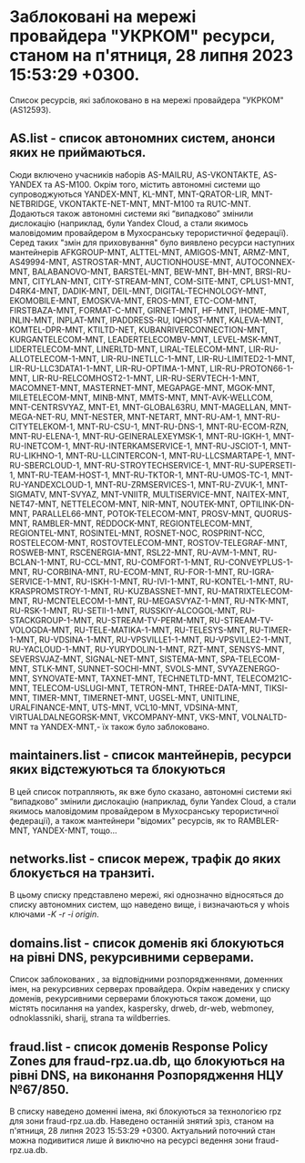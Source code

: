 # Заблоковані на мережі провайдера "УКРКОМ" ресурси, станом на п'ятниця, 28 липня 2023 15:53:29 +0300.
Список ресурсів, які заблоковано в на мережі провайдера "УКРКОМ" (AS12593).

## <b>AS.list</b> - список автономних систем, анонси яких не приймаються.

Сюди включено учасників наборів AS-MAILRU, AS-VKONTAKTE, AS-YANDEX та
AS-M100. Окрім того, містить автономні системи що супроводжуються
YANDEX-MNT, KL-MNT, MNT-QRATOR-LIR, MNT-NETBRIDGE, VKONTAKTE-NET-MNT,
MNT-M100 та RU1C-MNT. Додаються також автономні системи які “випадково”
змінили дислокацію (наприклад, були Yandex Cloud, а стали якимось
маловідомим провайдером в Мухосранську терористичної федерації). Серед
таких "змін для приховування" було виявлено ресурси наступних мантейнерів
AFKGROUP-MNT, ALTTEL-MNT, AMIGOS-MNT, ARMZ-MNT, AS49994-MNT, ASTROSTAR-MNT, AUCTIONHOUSE-MNT, AUTOCONNEX-MNT, BALABANOVO-MNT, BARSTEL-MNT, BEW-MNT, BH-MNT, BRSI-RU-MNT, CITYLAN-MNT, CITY-STREAM-MNT, COM-SITE-MNT, CPLUS1-MNT, D4RK4-MNT, DADIK-MNT, DEIL-MNT, DIGITAL-TECHNOLOGY-MNT, EKOMOBILE-MNT, EMOSKVA-MNT, EROS-MNT, ETC-COM-MNT, FIRSTBAZA-MNT, FORMAT-C-MNT, GIRNET-MNT, HF-MNT, IHOME-MNT, INLIN-MNT, INPLAT-MNT, IPADDRESS-RU, IQHOST-MNT, KALEVA-MNT, KOMTEL-DPR-MNT, KTILTD-NET, KUBANRIVERCONNECTION-MNT, KURGANTELECOM-MNT, LEADERTELECOMBV-MNT, LEVEL-MSK-MNT, LIDERTELECOM-MNT, LINERLTD-MNT, LIRAL-TELECOM-MNT, LIR-RU-ALLOTELECOM-1-MNT, LIR-RU-INETLLC-1-MNT, LIR-RU-LIMITED2-1-MNT, LIR-RU-LLC3DATA1-1-MNT, LIR-RU-OPTIMA-1-MNT, LIR-RU-PROTON66-1-MNT, LIR-RU-RELCOMHOST2-1-MNT, LIR-RU-SERVTECH-1-MNT, MACOMNET-MNT, MASTERNET-MNT, MEGAPAGE-MNT, MGOK-MNT, MILETELECOM-MNT, MINB-MNT, MMTS-MNT, MNT-AVK-WELLCOM, MNT-CENTRSVYAZ, MNT-E1, MNT-GLOBAL63RU, MNT-MAGELLAN, MNT-MEGA-NET-RU, MNT-NESTER, MNT-NETART, MNT-RU-AM-1, MNT-RU-CITYTELEKOM-1, MNT-RU-CSU-1, MNT-RU-DNS-1, MNT-RU-ECOM-RZN, MNT-RU-ELENA-1, MNT-RU-GEINERALEXEYMSK-1, MNT-RU-IGKH-1, MNT-RU-INETCOM-1, MNT-RU-INTERKAMSERVICE-1, MNT-RU-JSCIOT-1, MNT-RU-LIKHNO-1, MNT-RU-LLCINTERCON-1, MNT-RU-LLCSMARTAPE-1, MNT-RU-SBERCLOUD-1, MNT-RU-STROYTECHSERVICE-1, MNT-RU-SUPERSETI-1, MNT-RU-TEAM-HOST-1, MNT-RU-TKTOR-1, MNT-RU-UMOS-TC-1, MNT-RU-YANDEXCLOUD-1, MNT-RU-ZRMSERVICES-1, MNT-RU-ZVUK-1, MNT-SIGMATV, MNT-SVYAZ, MNT-VNIITR, MULTISERVICE-MNT, NAITEX-MNT, NET47-MNT, NETTELECOM-MNT, NIR-MNT, NOUTEK-MNT, OPTILINK-DN-MNT, PARALLEL66-MNT, POTOK-TELECOM-MNT, PROSV-MNT, QUORUS-MNT, RAMBLER-MNT, REDDOCK-MNT, REGIONTELECOM-MNT, REGIONTEL-MNT, ROSINTEL-MNT, ROSNET-NOC, ROSPRINT-NCC, ROSTELECOM-MNT, ROSTOVTELECOM-MNT, ROSTOV-TELEGRAF-MNT, ROSWEB-MNT, RSCENERGIA-MNT, RSL22-MNT, RU-AVM-1-MNT, RU-BCLAN-1-MNT, RU-CCL-MNT, RU-COMFORT-1-MNT, RU-CONVEYPLUS-1-MNT, RU-CORBINA-MNT, RU-ECOM-MNT, RU-FOR-1-MNT, RU-IGRA-SERVICE-1-MNT, RU-ISKH-1-MNT, RU-IVI-1-MNT, RU-KONTEL-1-MNT, RU-KRASPROMSTROY-1-MNT, RU-KUZBASSNET-MNT, RU-MATRIXTELECOM-MNT, RU-MCNTELECOM-1-MNT, RU-MEGASVYAZ-1-MNT, RU-NTK-MNT, RU-RSK-1-MNT, RU-SETII-1-MNT, RUSSKIY-ALCOGOL-MNT, RU-STACKGROUP-1-MNT, RU-STREAM-TV-PERM-MNT, RU-STREAM-TV-VOLOGDA-MNT, RU-TELE-MATIKA-1-MNT, RU-TELESYS-MNT, RU-TIMER-1-MNT, RU-VDSINA-1-MNT, RU-VPSVILLE1-1-MNT, RU-VPSVILLE2-1-MNT, RU-YACLOUD-1-MNT, RU-YURYDOLIN-1-MNT, RZT-MNT, SENSYS-MNT, SEVERSVJAZ-MNT, SIGNAL-NET-MNT, SISTEMA-MNT, SPA-TELECOM-MNT, STLK-MNT, SUNNET-SOCHI-MNT, SVOLS-MNT, SVYAZENERGO-MNT, SYNOVATE-MNT, TAXNET-MNT, TECHNETLTD-MNT, TELECOM21C-MNT, TELECOM-USLUGI-MNT, TETRON-MNT, THREE-DATA-MNT, TIKSI-MNT, TIMER-MNT, TIMERNET-MNT, UGSEL-MNT, UNITLINE, URALFINANCE-MNT, UTS-MNT, VCL10-MNT, VDSINA-MNT, VIRTUALDALNEGORSK-MNT, VKCOMPANY-MNT, VKS-MNT, VOLNALTD-MNT та YANDEX-MNT,- їх також було заблоковано.

## <b>maintainers.list</b> - список мантейнерів, ресурси яких відстежуються та блокуються

В цей список потрапляють, як вже було сказано, автономні системи які
“випадково” змінили дислокацію (наприклад, були Yandex Cloud, а стали
якимось маловідомим провайдером в Мухосранську терористичної федерації),
а також мантейнери "відомих" ресурсів, як то RAMBLER-MNT, YANDEX-MNT,
тощо…

## <b>networks.list</b> - cписок мереж, трафік до яких блокується на транзиті.

В цьому списку представлено мережі, які однозначно відносяться до списку
автономних систем, що наведено вище, і визначаються у whois ключами _-K
-r -i origin_.

## <b>domains.list</b> - список доменів які блокуються на рівні DNS, рекурсивними серверами. 

Список заблокованих , за відповідними розпорядженнями, доменних імен, на
рекурсивних серверах провайдера. Окрім наведених у списку доменів, 
рекурсивними серверами блокуються також домени, що містять посилання на
yandex, kaspersky, drweb, dr-web, webmoney, odnoklassniki, sharij, strana
та wildberries.

## <b>fraud.list</b> - список доменів Response Policy Zones для fraud-rpz.ua.db, що блокуються на рівні DNS, на виконання Розпорядження НЦУ №67/850.

В списку наведено доменні імена, які блокуються за технологією rpz для
зони fraud-rpz.ua.db.
Наведено останній знятий зріз, станом на п'ятниця, 28 липня 2023 15:53:29 +0300.
Актуальний поточний стан можна подивитися лише й виключно на ресурсі
ведення зони fraud-rpz.ua.db.
